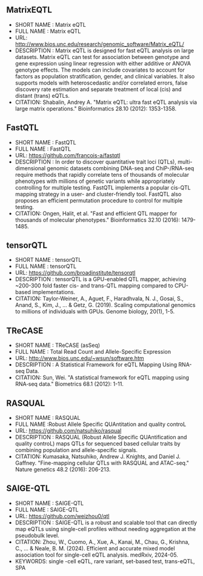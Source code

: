 
## MatrixEQTL 
- SHORT NAME : Matrix eQTL
- FULL NAME : Matrix eQTL
- URL: http://www.bios.unc.edu/research/genomic_software/Matrix_eQTL/
- DESCRIPTION : Matrix eQTL is designed for fast eQTL analysis on large datasets. Matrix eQTL can test for association between genotype and gene expression using linear regression with either additive or ANOVA genotype effects. The models can include covariates to account for factors as population stratification, gender, and clinical variables. It also supports models with heteroscedastic and/or correlated errors, false discovery rate estimation and separate treatment of local (cis) and distant (trans) eQTLs.
- CITATION: Shabalin, Andrey A. "Matrix eQTL: ultra fast eQTL analysis via large matrix operations." Bioinformatics 28.10 (2012): 1353-1358.

## FastQTL 
- SHORT NAME : FastQTL
- FULL NAME : FastQTL
- URL: https://github.com/francois-a/fastqtl
- DESCRIPTION : In order to discover quantitative trait loci (QTLs), multi-dimensional genomic datasets combining DNA-seq and ChiP-/RNA-seq require methods that rapidly correlate tens of thousands of molecular phenotypes with millions of genetic variants while appropriately controlling for multiple testing. FastQTL implements a popular cis-QTL mapping strategy in a user- and cluster-friendly tool. FastQTL also proposes an efficient permutation procedure to control for multiple testing.
- CITATION: Ongen, Halit, et al. "Fast and efficient QTL mapper for thousands of molecular phenotypes." Bioinformatics 32.10 (2016): 1479-1485.

## tensorQTL
- SHORT NAME : tensorQTL
- FULL NAME : tensorQTL
- URL: https://github.com/broadinstitute/tensorqtl
- DESCRIPTION : tensorQTL is a GPU-enabled QTL mapper, achieving ~200-300 fold faster cis- and trans-QTL mapping compared to CPU-based implementations.
- CITATION: Taylor-Weiner, A., Aguet, F., Haradhvala, N. J., Gosai, S., Anand, S., Kim, J., ... & Getz, G. (2019). Scaling computational genomics to millions of individuals with GPUs. Genome biology, 20(1), 1-5.

## TReCASE 
- SHORT NAME : TReCASE (asSeq)
- FULL NAME : Total Read Count and Allele-Specific Expression
- URL: http://www.bios.unc.edu/~wsun/software.htm
- DESCRIPTION : A Statistical Framework for eQTL Mapping Using RNA-seq Data.
- CITATION: Sun, Wei. "A statistical framework for eQTL mapping using RNA‐seq data." Biometrics 68.1 (2012): 1-11.

## RASQUAL
- SHORT NAME : RASQUAL
- FULL NAME :Robust Allele Specific QUAntitation and quality controL
- URL: https://github.com/natsuhiko/rasqual
- DESCRIPTION : RASQUAL (Robust Allele Specific QUAntification and quality controL) maps QTLs for sequenced based cellular traits by combining population and allele-specific signals.
- CITATION: Kumasaka, Natsuhiko, Andrew J. Knights, and Daniel J. Gaffney. "Fine-mapping cellular QTLs with RASQUAL and ATAC-seq." Nature genetics 48.2 (2016): 206-213.

## SAIGE-QTL
- SHORT NAME : SAIGE-QTL
- FULL NAME : SAIGE-QTL
- URL: https://github.com/weizhou0/qtl
- DESCRIPTION : SAIGE-QTL is a robust and scalable tool that can directly map eQTLs using single-cell profiles without needing aggregation at the pseudobulk level.
- CITATION: Zhou, W., Cuomo, A., Xue, A., Kanai, M., Chau, G., Krishna, C., ... & Neale, B. M. (2024). Efficient and accurate mixed model association tool for single-cell eQTL analysis. medRxiv, 2024-05.
- KEYWORDS: single -cell eQTL, rare variant, set-based test, trans-eQTL, SPA